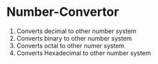 # Number-Convertor
1. Converts decimal to other number system
2. Converts binary to other number system
3. Converts octal to other numer system
4. Converts Hexadecimal to other number system


